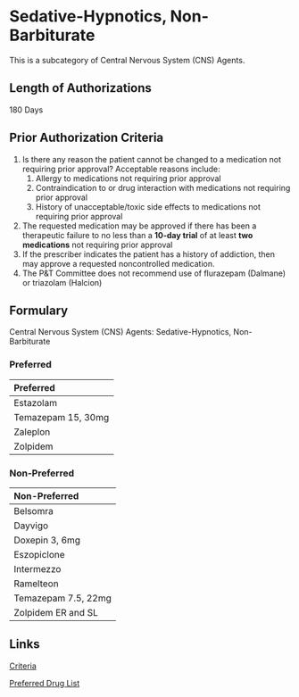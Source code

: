 # Sedative-Hypnotics, Non-Barbiturate

This is a subcategory of Central Nervous System (CNS) Agents.

## Length of Authorizations

180 Days

## Prior Authorization Criteria

1.  Is there any reason the patient cannot be changed to a medication not requiring prior approval? Acceptable reasons include:
    1.  Allergy to medications not requiring prior approval
    2.  Contraindication to or drug interaction with medications not requiring prior approval
    3.  History of unacceptable/toxic side effects to medications not requiring prior approval
2.  The requested medication may be approved if there has been a therapeutic failure to no less than a **10-day trial** of at least **two medications** not requiring prior approval
3.  If the prescriber indicates the patient has a history of addiction, then may approve a requested noncontrolled medication.
4.  The P&T Committee does not recommend use of flurazepam (Dalmane) or triazolam (Halcion)

## Formulary

Central Nervous System (CNS) Agents: Sedative-Hypnotics, Non-Barbiturate

### Preferred

| Preferred          |
| :----------------- |
| Estazolam          |
| Temazepam 15, 30mg |
| Zaleplon           |
| Zolpidem           |

### Non-Preferred

| Non-Preferred       |
| :------------------ |
| Belsomra            |
| Dayvigo             |
| Doxepin 3, 6mg      |
| Eszopiclone         |
| Intermezzo          |
| Ramelteon           |
| Temazepam 7.5, 22mg |
| Zolpidem ER and SL  |

## Links

[Criteria](https://pharmacy.medicaid.ohio.gov/sites/default/files/20221001_UPDL_Criteria_APPROVED.pdf#page=43)

[Preferred Drug List](https://pharmacy.medicaid.ohio.gov/sites/default/files/20221001_UPDL_APPROVED_.pdf#page=18)